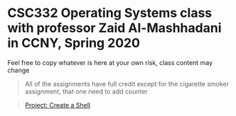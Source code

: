 # CSC332 Operating Systems class with professor Zaid Al-Mashhadani in CCNY, Spring 2020
Feel free to copy whatever is here at your own risk, class content may change 
> All of the assignments have full credit except for the cigarette smoker assignment, that one need to add counter

> [Project: Create a Shell](https://github.com/Chuezhang2278/Project_TeamC) 
